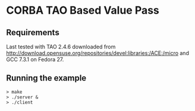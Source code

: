 # CORBA TAO Based Value Pass

## Requirements

Last tested with TAO 2.4.6 downloaded from http://download.opensuse.org/repositories/devel:libraries:/ACE:/micro and GCC 7.3.1 on Fedora 27.

## Running the example

```
> make
> ./server &
> ./client
```
